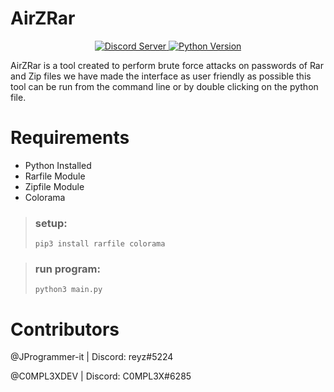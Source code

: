 # AirZRar

<p align="center">
  <a href="https://discord.gg/tuUxWkuX4u">
    <img src="https://discordapp.com/api/guilds/437716353584070677/widget.png?style=shield" alt="Discord Server">
  </a>
  <a href="https://www.python.org/downloads/">
    <img alt="Python Version" src="https://img.shields.io/static/v1?label=Python&message=3.9&color=blue">
  </a>
</p>


AirZRar is a tool created to perform brute force attacks on passwords of Rar and Zip files we have made the interface as user friendly as possible this tool can be run from the command line or by double clicking on the python file.

# Requirements
* Python Installed
* Rarfile Module
* Zipfile Module
* Colorama

> ### setup:
> ```
> pip3 install rarfile colorama
> ```


> ### run program:
> ```
> python3 main.py
> ```

# Contributors

@JProgrammer-it  |  Discord: reyz#5224

@C0MPL3XDEV      |  Discord: C0MPL3X#6285
